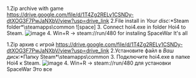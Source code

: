 1.Zip archive with game https://drive.google.com/file/d/1T4Zg2RELy1CSNDy-dtXOG3F7PwJaNXbV/view?usp=drive_link
2.File install in *Your disc*:\*Steam folder*\steamapps\common ![space]
3. Connect hoi4.exe in folder Hoi4 to Steam. 
![image](https://github.com/QuadrateHead/Instal-HOI4/assets/98948075/da0ff4ac-a6b0-4c58-a3a1-bbf651e15f67)
4. Win+R -> steam://run/480 for instaling SpaceWar
It's all

1.Zip архив с игрой https://drive.google.com/file/d/1T4Zg2RELy1CSNDy-dtXOG3F7PwJaNXbV/view?usp=drive_link
2.Установите файл в *Ваш диск*:\*Папку Steam*\steamapps\common
3. Подключите hoi4.exe в папке Hoi4 к Steam.
![image](https://github.com/QuadrateHead/Instal-HOI4/assets/98948075/da0ff4ac-a6b0-4c58-a3a1-bbf651e15f67)
4. Win+R -> steam://run/480 для установки SpaceWar
Это все
